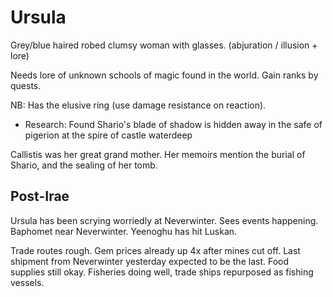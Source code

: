 # Ursula
Grey/blue haired robed clumsy woman with glasses. (abjuration / illusion + lore)

Needs lore of unknown schools of magic found in the world.
Gain ranks by quests.

NB: Has the elusive ring (use damage resistance on reaction).

- Research: Found Shario's blade of shadow is hidden away in the safe of pigerion at the spire of castle waterdeep

Callistis was her great grand mother. Her memoirs mention the burial of Shario, and the sealing of her tomb.

## Post-Irae
Ursula has been scrying worriedly at Neverwinter. Sees events happening. Baphomet near Neverwinter. Yeenoghu has hit Luskan.

Trade routes rough. Gem prices already up 4x after mines cut off. Last shipment from Neverwinter yesterday expected to be the last. Food supplies still okay. Fisheries doing well, trade ships repurposed as fishing vessels.
